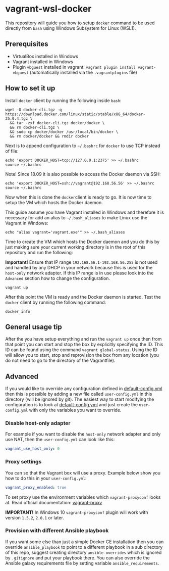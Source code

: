# vagrant-wsl-docker

This repository will guide you how to setup `docker` command to be used directly from `bash` using Windows Subsystem for Linux (WSL1).

## Prerequisites

* VirtualBox installed in Windows
* Vagrant installed in Windows
* Plugin `vbguest` installed in vagrant: `vagrant plugin install vagrant-vbguest` (automatically installed via the `.vagrantplugins` file)

## How to set it up

Install `docker` client by running the following inside `bash`:

```console
wget -O docker-cli.tgz -q https://download.docker.com/linux/static/stable/x86_64/docker-25.0.4.tgz \
  && tar -zxf docker-cli.tgz docker/docker \
  && rm docker-cli.tgz \
  && sudo cp docker/docker /usr/local/bin/docker \
  && rm docker/docker && rmdir docker
```

Next is to append configuration to `~/.bashrc` for `docker` to use TCP instead of file:

```console
echo 'export DOCKER_HOST=tcp://127.0.0.1:2375' >> ~/.bashrc
source ~/.bashrc
```

Note! Since 18.09 it is also possible to access the Docker daemon via SSH:

```console
echo 'export DOCKER_HOST=ssh://vagrant@192.168.56.56' >> ~/.bashrc
source ~/.bashrc
```

Now when this is done the `docker`client is ready to go. It is now time to
setup the VM which hosts the Docker daemon.

This guide assume you have Vagrant installed in Windows and therefore it is
necessary for add an alias to `~/.bash_aliases` to make Linux use the Vagrant in Windows:

```console
echo "alias vagrant='vagrant.exe'" >> ~/.bash_aliases
```

Time to create the VM which hosts the Docker daemon and you do this by just
making sure your current working directory is in the root of this repository
and run the following:

**Important!** Ensure that IP range `192.168.56.1-192.168.56.255` is not used and handled by any DHCP in your network because
this is used for the `host-only` network adapter. If this IP range is in use please look into the `Advanced` section how
to change the configuration.

```console
vagrant up
```

After this point the VM is ready and the Docker daemon is started. Test the `docker` client by running the following command:

```console
docker info
```

## General usage tip

After the you have setup everything and run the `vagrant up` once then from that point you can start and stop the box by
explicitly specifying the ID. This ID can be found using the command `vagrant global-status`. Using the ID will allow you
to start, stop and reprovision the box from any location (you do not need to go to the directory of the Vagrantfile).

## Advanced

If you would like to override any configuration defined in [default-config.yml](default-config.yml) then this is possible by adding a new
file called `user-config.yml` in this directory (will be ignored by git). The easiest way to start modifying the configuration is to look
at [default-config.yml](default-config.yml) and just create the `user-config.yml` with only the variables you want to override.

### Disable host-only adapter

For example if you want to disable the `host-only` network adapter and only use NAT, then the `user-config.yml` can look like this:

```yaml
vagrant_use_host_only: 0
```

### Proxy settings

You can so that the Vagrant box will use a proxy. Example below show you how to do this in your `user-config.yml`:

```yaml
vagrant_proxy_enabled: true
```

To set proxy use the environment variables which `vagrant-proxyconf` looks at. Read official documentation: [vagrant-proxy](http://tmatilai.github.io/vagrant-proxyconf/)

**IMPORTANT!** In Windows 10 `vagrant-proxyconf` plugin will work with version `1.5.2`, `2.0.1` or later.

### Provision with different Ansible playbook

If you want some else than just a simple Docker CE installation then you can override `ansible_playbook` to point to a different playbook in a sub directory of
this repo, suggest creating directory `ansible-overrides` which is ignored by `.gitignore` and put your playbook there. You can also override the Ansible galaxy
requirements file by setting variable `ansible_requirements`.
